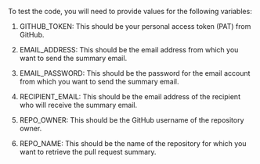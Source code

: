 To test the code, you will need to provide values for the following variables:

1. GITHUB_TOKEN: This should be your personal access token (PAT) from GitHub.

2. EMAIL_ADDRESS: This should be the email address from which you want to send the summary email.
3. EMAIL_PASSWORD: This should be the password for the email account from which you want to send the summary email.
4. RECIPIENT_EMAIL: This should be the email address of the recipient who will receive the summary email.
5. REPO_OWNER: This should be the GitHub username of the repository owner.
6. REPO_NAME: This should be the name of the repository for which you want to retrieve the pull request summary.
